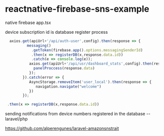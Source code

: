 # reactnative-firebase-sns-example
native firebase app.tsx

device subscription id is database register process

```javascript
  axios.get(apiUrl+'/api/auth-user',config).then(response => {
          messaging()
            .getToken(firebase.app().options.messagingSenderId)
            .then(x => registerDB(x,response.data.id))
            .catch(e => console.log(e));
           axios.get(apiUrl+'/api/usr/dashboard_stats',config).then(response => {
             panelProccess(response.data)
           });
        }).catch(error => {
           AsyncStorage.removeItem('user_local').then(response => {
              navigation.navigate("welcome")
           })
        });
```

```javascript
 .then(x => registerDB(x,response.data.id))
 ```
 
sending notifications from device numbers registered in the database --laravel/php

https://github.com/alperengunes/laravel-amazonsnstrait
 
 
